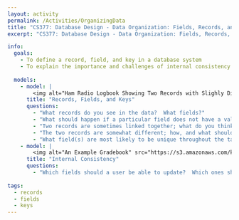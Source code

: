 ```yaml
---
layout: activity
permalink: /Activities/OrganizingData
title: "CS377: Database Design - Data Organization: Fields, Records, and Keys"
excerpt: "CS377: Database Design - Data Organization: Fields, Records, and Keys"

info:
  goals: 
    - To define a record, field, and key in a database system
    - To explain the importance and challenges of internal consistency
    
  models:
    - model: |
        <img alt="Ham Radio Logbook Showing Two Records with Slighly Different Field Values" src="../images/logbook.png">
      title: "Records, Fields, and Keys"
      questions:
        - "What records do you see in the data?  What fields?"
        - "What should happen if a particular field does not have a value?"
        - "Two records are sometimes linked together; what do you think this means in this application?"
        - "The two records are somewhat different; how, and what should be done about this?"
        - "What field(s) are most likely to be unique throughout the table?  These are referred to as a <strong>key</strong>, but a single serial number is often used instead to guarantee uniqueness."
    - model: |
        <img alt="An Example Gradebook" src="https://s3.amazonaws.com/kb-media.populi.co/course_gradebook_editing_grades.png">
      title: "Internal Consistency"
      questions:
        - "Which fields should a user be able to update?  Which ones should a user not update directly, and why?"
        
tags:
  - records
  - fields
  - keys  
---
```


